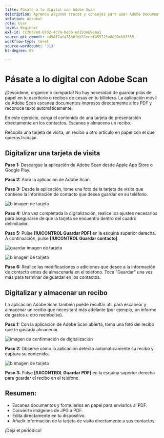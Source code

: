 ```yaml
---
title: Pásate a lo digital con Adobe Scan
description: Aprenda algunos trucos y consejos para usar Adobe Document Cloud
solution: Acrobat
role: User
level: Beginner
exl-id: cc76a7ed-07d2-4c7a-bebb-ed193e69eaa1
source-git-commit: ad54f7afa78b0fbb31eccf455723a8890cb92355
workflow-type: tm+mt
source-wordcount: '313'
ht-degree: 0%

---
```


# Pásate a lo digital con Adobe Scan

¡Desordene, organice o comparta! No hay necesidad de guardar pilas de papel en tu escritorio o recibos de cosas en tu billetera. La aplicación móvil de Adobe Scan escanea documentos impresos directamente a los PDF y reconoce texto automáticamente.

En este ejercicio, carga el contenido de una tarjeta de presentación directamente en los contactos. Escanea y almacena un recibo.

Recopila una tarjeta de visita, un recibo u otro artículo en papel con el que quieras trabajar.

## Digitalizar una tarjeta de visita

**Paso 1:** Descargue la aplicación de Adobe Scan desde Apple App Store o Google Play.

**Paso 2:** Abra la aplicación de Adobe Scan.

**Paso 3:** Desde la aplicación, tome una foto de la tarjeta de visita que contiene la información de contacto que desea guardar en su teléfono.

![b imagen de tarjeta](assets/scanbcard.png)


**Paso 4:** Una vez completada la digitalización, realice los ajustes necesarios para asegurarse de que la tarjeta se encuentra dentro del cuadro delimitador.

**Paso 5:** Pulse **[!UICONTROL Guardar PDF]** en la esquina superior derecha. A continuación, pulse **[!UICONTROL Guardar contacto]**.


![guardar imagen de tarjeta](assets/savecontact.jpg)

![b imagen de tarjeta](assets/savecontact.png)

**Paso 6:** Realice las modificaciones o adiciones que desee a la información de contacto antes de almacenarla en el teléfono. Toca &quot;Guardar&quot; una vez más para terminar de guardar en los contactos.

## Digitalizar y almacenar un recibo

La aplicación Adobe Scan también puede resultar útil para escanear y almacenar un recibo que necesitará más adelante (por ejemplo, un informe de gastos u otro reembolso).

**Paso 1:** Con la aplicación de Adobe Scan abierta, toma una foto del recibo que te gustaría almacenar.

![imagen de confirmación de digitalización](assets/scanreceipt.png)


**Paso 2:** Observe cómo la aplicación detecta automáticamente su recibo y captura su contenido.

![b imagen de tarjeta](assets/receiptoutput.jpg)

**Paso 3:** Pulse **[!UICONTROL Guardar PDF]** en la esquina superior derecha para guardar el recibo en el teléfono.


## Resumen:

* Escanea documentos y formularios en papel para enviarlos al PDF.
* Convierte imágenes de JPG a PDF.
* Edita directamente en tu dispositivo.
* Añadir información de la tarjeta de visita directamente a sus contactos.

¡Deja el periódico!
